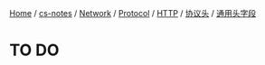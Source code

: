 [Home](https://mengxianbin.github.io) /
[cs-notes](https://mengxianbin.github.io/cs-notes/site) /
[Network](https://mengxianbin.github.io/cs-notes/site/Network) /
[Protocol](https://mengxianbin.github.io/cs-notes/site/Network/Protocol) /
[HTTP](https://mengxianbin.github.io/cs-notes/site/Network/Protocol/HTTP) /
[协议头](https://mengxianbin.github.io/cs-notes/site/Network/Protocol/HTTP/%E5%8D%8F%E8%AE%AE%E5%A4%B4) /
[通用头字段](https://mengxianbin.github.io/cs-notes/site/Network/Protocol/HTTP/%E5%8D%8F%E8%AE%AE%E5%A4%B4/%E9%80%9A%E7%94%A8%E5%A4%B4%E5%AD%97%E6%AE%B5)

# TO DO

